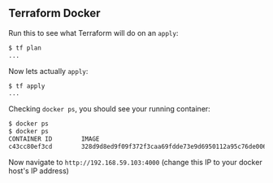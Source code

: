 ## Terraform Docker

Run this to see what Terraform will do on an `apply`:

```bash
$ tf plan
...
```

Now lets actually `apply`:

```bash
$ tf apply
...
```

Checking `docker ps`, you should see your running container:

```bash
$ docker ps
$ docker ps
CONTAINER ID        IMAGE                                                              COMMAND                CREATED             STATUS              PORTS                    NAMES
c43cc80ef3cd        328d9d8ed9f09f372f3caa69fdde73e9d6950112a95c76de006324b60a22edd4   "/bin/sh -c ./pingse   3 seconds ago       Up 3 seconds        0.0.0.0:4000->4000/tcp   pinger
```

Now navigate to `http://192.168.59.103:4000` (change this IP to your docker host's IP address)

